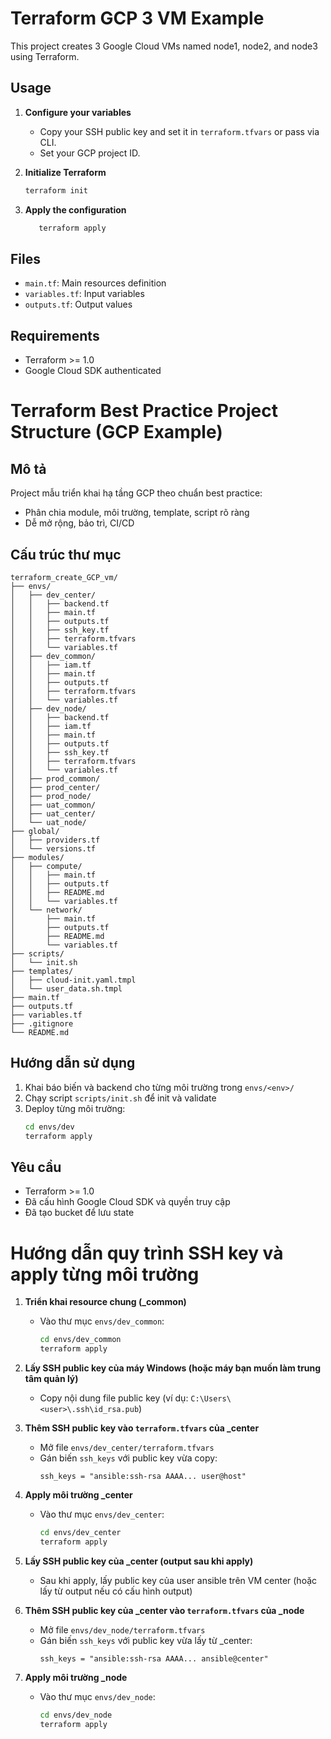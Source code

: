 # Terraform GCP 3 VM Example

This project creates 3 Google Cloud VMs named node1, node2, and node3 using Terraform.

## Usage

1. **Configure your variables**
   - Copy your SSH public key and set it in `terraform.tfvars` or pass via CLI.
   - Set your GCP project ID.

2. **Initialize Terraform**
   ```bash
   terraform init
   ```

3. **Apply the configuration**
   ```bash
      terraform apply
   ```

## Files
- `main.tf`: Main resources definition
- `variables.tf`: Input variables
- `outputs.tf`: Output values

## Requirements
- Terraform >= 1.0
- Google Cloud SDK authenticated

# Terraform Best Practice Project Structure (GCP Example)

## Mô tả
Project mẫu triển khai hạ tầng GCP theo chuẩn best practice:
- Phân chia module, môi trường, template, script rõ ràng
- Dễ mở rộng, bảo trì, CI/CD

## Cấu trúc thư mục
```
terraform_create_GCP_vm/
├── envs/
│   ├── dev_center/
│   │   ├── backend.tf
│   │   ├── main.tf
│   │   ├── outputs.tf
│   │   ├── ssh_key.tf
│   │   ├── terraform.tfvars
│   │   └── variables.tf
│   ├── dev_common/
│   │   ├── iam.tf
│   │   ├── main.tf
│   │   ├── outputs.tf
│   │   ├── terraform.tfvars
│   │   └── variables.tf
│   ├── dev_node/
│   │   ├── backend.tf
│   │   ├── iam.tf
│   │   ├── main.tf
│   │   ├── outputs.tf
│   │   ├── ssh_key.tf
│   │   ├── terraform.tfvars
│   │   └── variables.tf
│   ├── prod_common/
│   ├── prod_center/
│   ├── prod_node/
│   ├── uat_common/
│   ├── uat_center/
│   └── uat_node/
├── global/
│   ├── providers.tf
│   └── versions.tf
├── modules/
│   ├── compute/
│   │   ├── main.tf
│   │   ├── outputs.tf
│   │   ├── README.md
│   │   └── variables.tf
│   └── network/
│       ├── main.tf
│       ├── outputs.tf
│       ├── README.md
│       └── variables.tf
├── scripts/
│   └── init.sh
├── templates/
│   ├── cloud-init.yaml.tmpl
│   └── user_data.sh.tmpl
├── main.tf
├── outputs.tf
├── variables.tf
├── .gitignore
└── README.md
```

## Hướng dẫn sử dụng
1. Khai báo biến và backend cho từng môi trường trong `envs/<env>/`
2. Chạy script `scripts/init.sh` để init và validate
3. Deploy từng môi trường:
   ```bash
   cd envs/dev
   terraform apply
   ```

## Yêu cầu
- Terraform >= 1.0
- Đã cấu hình Google Cloud SDK và quyền truy cập
- Đã tạo bucket để lưu state

# Hướng dẫn quy trình SSH key và apply từng môi trường

1. **Triển khai resource chung (_common)**
   - Vào thư mục `envs/dev_common`:
     ```bash
     cd envs/dev_common
     terraform apply
     ```

2. **Lấy SSH public key của máy Windows (hoặc máy bạn muốn làm trung tâm quản lý)**
   - Copy nội dung file public key (ví dụ: `C:\Users\<user>\.ssh\id_rsa.pub`)

3. **Thêm SSH public key vào `terraform.tfvars` của _center**
   - Mở file `envs/dev_center/terraform.tfvars`
   - Gán biến `ssh_keys` với public key vừa copy:
     ```hcl
     ssh_keys = "ansible:ssh-rsa AAAA... user@host"
     ```

4. **Apply môi trường _center**
   - Vào thư mục `envs/dev_center`:
     ```bash
     cd envs/dev_center
     terraform apply
     ```

5. **Lấy SSH public key của _center (output sau khi apply)**
   - Sau khi apply, lấy public key của user ansible trên VM center (hoặc lấy từ output nếu có cấu hình output)

6. **Thêm SSH public key của _center vào `terraform.tfvars` của _node**
   - Mở file `envs/dev_node/terraform.tfvars`
   - Gán biến `ssh_keys` với public key vừa lấy từ _center:
     ```hcl
     ssh_keys = "ansible:ssh-rsa AAAA... ansible@center"
     ```

7. **Apply môi trường _node**
   - Vào thư mục `envs/dev_node`:
     ```bash
     cd envs/dev_node
     terraform apply
     ```

